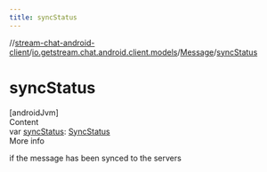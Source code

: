 ```yaml
---
title: syncStatus
---
```

//[stream-chat-android-client](../../../index.md)/[io.getstream.chat.android.client.models](../index.md)/[Message](index.md)/[syncStatus](syncStatus.md)



# syncStatus  
[androidJvm]  
Content  
var [syncStatus](syncStatus.md): [SyncStatus](../../io.getstream.chat.android.client.utils/SyncStatus/index.md)  
More info  


if the message has been synced to the servers

  



